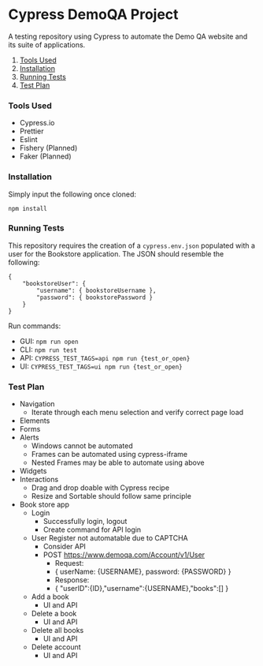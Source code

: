# Cypress DemoQA Project

A testing repository using Cypress to automate the Demo QA website and its suite of applications.

1. [Tools Used](#tools-used)
2. [Installation](#installation)
3. [Running Tests](#running-tests)
4. [Test Plan](#test-plan)

### Tools Used
- Cypress.io
- Prettier
- Eslint
- Fishery (Planned)
- Faker (Planned)

### Installation
Simply input the following once cloned:

`npm install`

### Running Tests

This repository requires the creation of a `cypress.env.json` populated with a user for the Bookstore application. The JSON should resemble the following:

```
{
    "bookstoreUser": {
        "username": { bookstoreUsername },
        "password": { bookstorePassword }
    }
}
```

Run commands:
- GUI: `npm run open`
- CLI: `npm run test`
- API: `CYPRESS_TEST_TAGS=api npm run {test_or_open}`
- UI: `CYPRESS_TEST_TAGS=ui npm run {test_or_open}`

### Test Plan
- Navigation
  - Iterate through each menu selection and verify correct page load
- Elements
- Forms
- Alerts
  - Windows cannot be automated
  - Frames can be automated using cypress-iframe
  - Nested Frames may be able to automate using above
- Widgets
- Interactions
  - Drag and drop doable with Cypress recipe
  - Resize and Sortable should follow same principle
- Book store app
  - Login
    - Successfully login, logout
    - Create command for API login
  - User Register not automatable due to CAPTCHA
    - Consider API
    - POST https://www.demoqa.com/Account/v1/User
      - Request:
      - { userName: {USERNAME}, password: {PASSWORD} }
      - Response:
      - { "userID":{ID},"username":{USERNAME},"books":[] }
  - Add a book
    - UI and API
  - Delete a book
    - UI and API
  - Delete all books
    - UI and API
  - Delete account
    - UI and API
